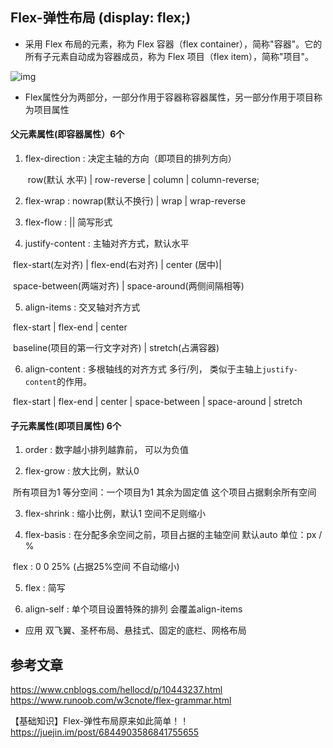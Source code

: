 ## Flex-弹性布局 (display: flex;)

- 采用 Flex 布局的元素，称为 Flex 容器（flex container），简称"容器"。它的所有子元素自动成为容器成员，称为 Flex 项目（flex item），简称"项目"。

![img](https://user-gold-cdn.xitu.io/2018/4/2/1628695cb210abb4?imageslim)

- Flex属性分为两部分，一部分作用于容器称容器属性，另一部分作用于项目称为项目属性

#### 父元素属性(即容器属性）6个

1. flex-direction : 决定主轴的方向（即项目的排列方向） 

   ​    row(默认 水平) |  row-reverse | column | column-reverse;

2.  flex-wrap : nowrap(默认不换行) | wrap | wrap-reverse

3. flex-flow : <flex-direction> || <flex-wrap> 简写形式

4. justify-content : 主轴对齐方式，默认水平 

​            flex-start(左对齐) | flex-end(右对齐) | center (居中)| 

​			space-between(两端对齐) | space-around(两侧间隔相等)

5. align-items : 交叉轴对齐方式 

​           flex-start | flex-end | center 

​           baseline(项目的第一行文字对齐) | stretch(占满容器)

6. align-content : 多根轴线的对齐方式 多行/列， 类似于主轴上`justify-content`的作用。

​          flex-start | flex-end | center | space-between | space-around | stretch

#### 子元素属性(即项目属性)  6个

1.  order : 数字越小排列越靠前， 可以为负值

2.  flex-grow : 放大比例，默认0

​        所有项目为1 等分空间：一个项目为1 其余为固定值 这个项目占据剩余所有空间

3. flex-shrink : 缩小比例，默认1 空间不足则缩小

4. flex-basis : 在分配多余空间之前，项目占据的主轴空间 默认auto  单位：px / %

​        flex : 0 0 25% (占据25%空间 不自动缩小)

5. flex : <flex-grow> <flex-shrink> <flex-basis>简写

6. align-self : 单个项目设置特殊的排列 会覆盖align-items 

- 应用 双飞翼、圣杯布局、悬挂式、固定的底栏、网格布局

## 参考文章

https://www.cnblogs.com/hellocd/p/10443237.html
https://www.runoob.com/w3cnote/flex-grammar.html

【基础知识】Flex-弹性布局原来如此简单！！https://juejin.im/post/6844903586841755655
